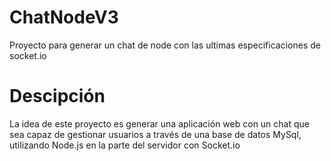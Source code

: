 # ChatNodeV3
Proyecto para generar un chat de node con las ultimas especificaciones de socket.io 

# Descipción

La idea de este proyecto es generar una aplicación web con un chat que sea capaz de gestionar
usuarios a través de una base de datos MySql, utilizando Node.js en la parte del servidor con
Socket.io

